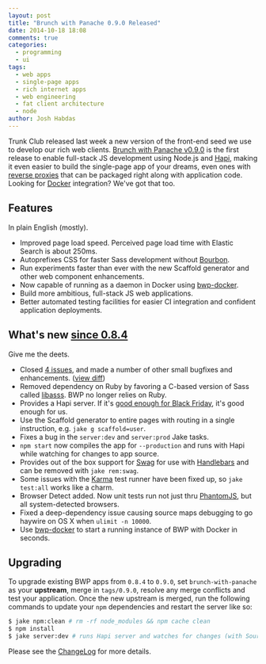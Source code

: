 ```yaml
---
layout: post
title: "Brunch with Panache 0.9.0 Released"
date: 2014-10-18 18:08
comments: true
categories: 
  - programming
  - ui
tags:
  - web apps
  - single-page apps
  - rich internet apps
  - web engineering
  - fat client architecture
  - node
author: Josh Habdas
---
```


Trunk Club released last week a new version of the front-end seed we use to develop our rich web clients. [Brunch with Panache v0.9.0](https://github.com/trunkclub/brunch-with-panache/tree/0.9.0) is the first release to enable full-stack JS development using Node.js and [Hapi](http://hapijs.com/), making it even easier to build the single-page app of your dreams, even ones with [reverse proxies](https://github.com/jhabdas/hopstop/blob/ratchet/server/index.coffee#L9-L19) that can be packaged right along with application code. Looking for [Docker](https://www.docker.com/) integration? We've got that too.

## Features
In plain English (mostly).

- Improved page load speed. Perceived page load time with Elastic Search is about 250ms.
- Autoprefixes CSS for faster Sass development without [Bourbon](http://bourbon.io/).
- Run experiments faster than ever with the new Scaffold generator and other web component enhancements.
- Now capable of running as a daemon in Docker using [bwp-docker](https://github.com/trunkclub/bwp-docker).
- Build more ambitious, full-stack JS web applications.
- Better automated testing facilities for easier CI integration and confident application deployments.

<!-- more -->

## What's new [since 0.8.4](http://techblog.trunkclub.com/brunch-with-panache-0-dot-8-4-released/)
Give me the deets.

- Closed [4 issues](https://github.com/trunkclub/brunch-with-panache/issues?state=closed), and made a number of other small bugfixes and enhancements. ([view diff](https://github.com/trunkclub/brunch-with-panache/compare/trunkclub:0.8.4...0.9.0))
- Removed dependency on Ruby by favoring a C-based version of Sass called [libasss](https://github.com/sass/libsass). BWP no longer relies on Ruby.
- Provides a Hapi server. If it's [good enough for Black Friday](http://thechangelog.com/116/), it's good enough for us.
- Use the Scaffold generator to entire pages with routing in a single instruction, e.g. `jake g scaffold=user`.
- Fixes a bug in the `server:dev` and `server:prod` Jake tasks.
- `npm start` now compiles the app for `--production` and runs with Hapi while watching for changes to app source.
- Provides out of the box support for [Swag](https://github.com/elving/swag) for use with [Handlebars](handlebarsjs.com) and can be removed with `jake rem:swag`.
- Some issues with the [Karma](http://karma-runner.github.io/0.12/index.html) test runner have been fixed up, so `jake test:all` works like a charm.
- Browser Detect added. Now unit tests run not just thru [PhantomJS](http://phantomjs.org/), but all system-detected browsers.
- Fixed a deep-dependency issue causing source maps debugging to go haywire on OS X when `ulimit -n 10000`.
- Use [bwp-docker](https://github.com/trunkclub/bwp-docker) to start a running instance of BWP with Docker in seconds.

## Upgrading

To upgrade existing BWP apps from `0.8.4` to `0.9.0`, set `brunch-with-panache` as your __upstream__, merge in `tags/0.9.0`, resolve any merge conflicts and test your application. Once the new upstream is merged, run the following commands to update your `npm` dependencies and restart the server like so:

```sh
$ jake npm:clean # rm -rf node_modules && npm cache clean
$ npm install
$ jake server:dev # runs Hapi server and watches for changes (with Source Maps)
```

Please see the [ChangeLog](https://github.com/trunkclub/brunch-with-panache/blob/master/CHANGELOG.md) for more details.